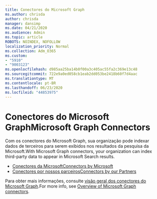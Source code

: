 ```yaml
---
title: Conectores do Microsoft Graph
ms.author: chrisda
author: chrisda
manager: dansimp
ms.date: 04/21/2020
ms.audience: Admin
ms.topic: article
ROBOTS: NOINDEX, NOFOLLOW
localization_priority: Normal
ms.collection: Adm_O365
ms.custom:
- "5910"
- "9003123"
ms.openlocfilehash: d985aa25ba14b0f00a3c405ac55fa2c369e13c48
ms.sourcegitcommit: 722e9a0ed058cb1eab2dd053be2418b60f7d4aac
ms.translationtype: MT
ms.contentlocale: pt-BR
ms.lasthandoff: 06/23/2020
ms.locfileid: "44853975"
---
```

# <a name="microsoft-graph-connectors"></a><span data-ttu-id="e24ad-102">Conectores do Microsoft Graph</span><span class="sxs-lookup"><span data-stu-id="e24ad-102">Microsoft Graph Connectors</span></span>

<span data-ttu-id="e24ad-103">Com os conectores do Microsoft Graph, sua organização pode indexar dados de terceiros para serem exibidos nos resultados da pesquisa da Microsoft.</span><span class="sxs-lookup"><span data-stu-id="e24ad-103">With Microsoft Graph connectors, your organization can index third-party data to appear in Microsoft Search results.</span></span>

- [<span data-ttu-id="e24ad-104">Conectores da Microsoft</span><span class="sxs-lookup"><span data-stu-id="e24ad-104">Connectors by Microsoft</span></span>](https://docs.microsoft.com/microsoftsearch/connectors-gallery#Microsoft)
- [<span data-ttu-id="e24ad-105">Conectores por nossos parceiros</span><span class="sxs-lookup"><span data-stu-id="e24ad-105">Connectors by our Partners</span></span>](https://docs.microsoft.com/microsoftsearch/connectors-gallery#Partners)

<span data-ttu-id="e24ad-106">Para obter mais informações, consulte [visão geral dos conectores do Microsoft Graph](https://docs.microsoft.com/microsoftsearch/connectors-overview).</span><span class="sxs-lookup"><span data-stu-id="e24ad-106">For more info, see  [Overview of Microsoft Graph connectors](https://docs.microsoft.com/microsoftsearch/connectors-overview).</span></span>
